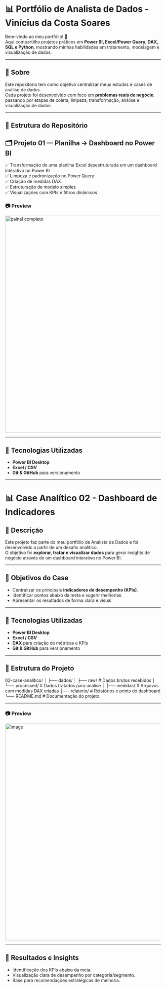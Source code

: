 # 📊 Portfólio de Analista de Dados - Vinícius da Costa Soares

Bem-vindo ao meu portfólio! 🚀  
Aqui compartilho projetos práticos em **Power BI, Excel/Power Query, DAX, SQL e Python**, mostrando minhas habilidades em tratamento, modelagem e visualização de dados.

---

## 📌 Sobre  
Este repositório tem como objetivo centralizar meus estudos e cases de análise de dados.  
Cada projeto foi desenvolvido com foco em **problemas reais de negócio**, passando por etapas de coleta, limpeza, transformação, análise e visualização de dados.

---

## 📂 Estrutura do Repositório


## 🗂 Projeto 01 — **Planilha → Dashboard no Power BI**

✅ Transformação de uma planilha Excel desestruturada em um dashboard interativo no Power BI  
✅ Limpeza e padronização no Power Query  
✅ Criação de medidas DAX  
✅ Estruturação de modelo simples  
✅ Visualizações com KPIs e filtros dinâmicos  

### 📷 Preview  
<img width="1277" height="703" alt="painel completo" src="https://github.com/user-attachments/assets/69f3c41f-7284-42c5-9a81-105413ef82a6" />

---

## 🚀 Tecnologias Utilizadas

- **Power BI Desktop**  
- **Excel / CSV**  
- **Git & GitHub** para versionamento  

---

# 📊 Case Analítico 02 - Dashboard de Indicadores

## 📌 Descrição
Este projeto faz parte do meu portfólio de Analista de Dados e foi desenvolvido a partir de um desafio analítico.  
O objetivo foi **explorar, tratar e visualizar dados** para gerar insights de negócio através de um dashboard interativo no Power BI.

---

## 🎯 Objetivos do Case
- Centralizar os principais **indicadores de desempenho (KPIs)**.  
- Identificar pontos abaixo da meta e sugerir melhorias.  
- Apresentar os resultados de forma clara e visual.  

---

## 🚀 Tecnologias Utilizadas
- **Power BI Desktop**  
- **Excel / CSV**  
- **DAX** para criação de métricas e KPIs  
- **Git & GitHub** para versionamento  

---

## 📂 Estrutura do Projeto
02-case-analitico/
│
├── dados/
│ ├── raw/ # Dados brutos recebidos
│ └── processed/ # Dados tratados para análise
│
├── medidas/ # Arquivos com medidas DAX criadas
├── relatorio/ # Relatórios e prints do dashboard
└── README.md # Documentação do projeto

---

### 📷 Preview  
<img width="1432" height="702" alt="image" src="https://github.com/user-attachments/assets/c76b3e06-0f85-40dd-b637-97ef03ad757c" />

---

## 🚀 Resultados e Insights
- Identificação dos KPIs abaixo da meta.
- Visualização clara de desempenho por categoria/segmento. 
- Base para recomendações estratégicas de melhoria.



